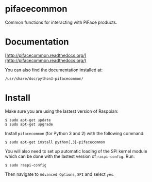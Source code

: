 pifacecommon
============

Common functions for interacting with PiFace products.


Documentation
=============

[http://pifacecommon.readthedocs.org/](http://pifacecommon.readthedocs.org/)

You can also find the documentation installed at:

    /usr/share/doc/python3-pifacecommon/

Install
=======

Make sure you are using the lastest version of Raspbian:

    $ sudo apt-get update
    $ sudo apt-get upgrade

Install `pifacecommon` (for Python 3 and 2) with the following command:

    $ sudo apt-get install python{,3}-pifacecommon

You will also need to set up automatic loading of the SPI kernel module which
can be done with the lastest version of `raspi-config`. Run:

    $ sudo raspi-config

Then navigate to `Advanced Options`, `SPI` and select `yes`.
